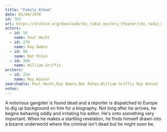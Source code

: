 ```yaml
---
title: "Family Album"
date: 01/04/1978
id: 763
url: https://archive.org/download/cbs_radio_mystery_theater/cbs_radio_mystery_theater-0751-0800.zip/cbs_radio_mystery_theater-0751-0800%2Fcbsrmt_0763_family_album.mp3
actors:  
  - id: 58
    name: Paul Hecht  
  - id: 279
    name: Ray Owens  
  - id: 98
    name: Nat Polen  
  - id: 269
    name: William Griffis
writers:  
  - id: 234
    name: Roy Winsor
searchable: Paul Hecht,Ray Owens,Nat Polen,William Griffis Roy Winsor
notes:  
---
```

A notorious gangster is found dead and a reporter is dispatched to Europe to dig up background on him for a biography. Not long after he arrives, he begins behaving oddly and irritating his editor. He's onto something very important. When he makes a startling revelation, he finds himself drawn into a bizarre underworld where the criminal isn't dead but he might soon be.